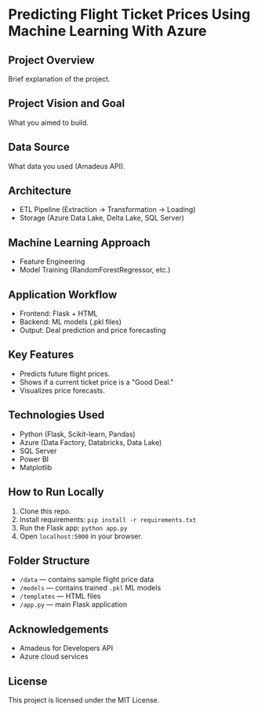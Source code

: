 
# Predicting Flight Ticket Prices Using Machine Learning With Azure

## Project Overview
Brief explanation of the project.

## Project Vision and Goal
What you aimed to build.

## Data Source
What data you used (Amadeus API).

## Architecture
- ETL Pipeline (Extraction → Transformation → Loading)
- Storage (Azure Data Lake, Delta Lake, SQL Server)

## Machine Learning Approach
- Feature Engineering
- Model Training (RandomForestRegressor, etc.)

## Application Workflow
- Frontend: Flask + HTML
- Backend: ML models (.pkl files)
- Output: Deal prediction and price forecasting

## Key Features
- Predicts future flight prices.
- Shows if a current ticket price is a "Good Deal."
- Visualizes price forecasts.

## Technologies Used
- Python (Flask, Scikit-learn, Pandas)
- Azure (Data Factory, Databricks, Data Lake)
- SQL Server
- Power BI
- Matplotlib

## How to Run Locally
1. Clone this repo.
2. Install requirements: `pip install -r requirements.txt`
3. Run the Flask app: `python app.py`
4. Open `localhost:5000` in your browser.

## Folder Structure
- `/data` — contains sample flight price data
- `/models` — contains trained `.pkl` ML models
- `/templates` — HTML files
- `/app.py` — main Flask application


## Acknowledgements
- Amadeus for Developers API
- Azure cloud services

## License
This project is licensed under the MIT License.
